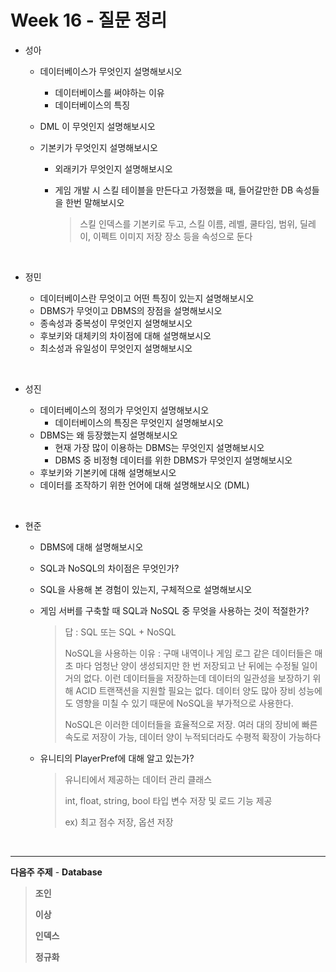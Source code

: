 # Week 16 - 질문 정리

- 성아

  - 데이터베이스가 무엇인지 설명해보시오

    - 데이터베이스를 써야하는 이유
    - 데이터베이스의 특징
  
  - DML 이 무엇인지 설명해보시오
  
  - 기본키가 무엇인지 설명해보시오
  
    - 외래키가 무엇인지 설명해보시오
  
    - 게임 개발 시 스킬 테이블을 만든다고 가정했을 때, 들어갈만한 DB 속성들을 한번 말해보시오
  
      > 스킬 인덱스를 기본키로 두고, 스킬 이름, 레벨, 쿨타임, 범위, 딜레이, 이펙트 이미지 저장 장소 등을 속성으로 둔다
  

<br>

- 정민

  - 데이터베이스란 무엇이고 어떤 특징이 있는지 설명해보시오
  - DBMS가 무엇이고 DBMS의 장점을 설명해보시오
  - 종속성과 중복성이 무엇인지 설명해보시오
  - 후보키와 대체키의 차이점에 대해 설명해보시오
  - 최소성과 유일성이 무엇인지 설명해보시오
  

<br>

- 성진

  - 데이터베이스의 정의가 무엇인지 설명해보시오
    - 데이터베이스의 특징은 무엇인지 설명해보시오
  - DBMS는 왜 등장했는지 설명해보시오
    - 현재 가장 많이 이용하는 DBMS는 무엇인지 설명해보시오
    - DBMS 중 비정형 데이터를 위한 DBMS가 무엇인지 설명해보시오
  - 후보키와 기본키에 대해 설명해보시오
  - 데이터를 조작하기 위한 언어에 대해 설명해보시오 (DML)

<br>


- 현준

  - DBMS에 대해 설명해보시오

  - SQL과 NoSQL의 차이점은 무엇인가?

  - SQL을 사용해 본 경험이 있는지, 구체적으로 설명해보시오

  - 게임 서버를 구축할 때 SQL과 NoSQL 중 무엇을 사용하는 것이 적절한가?

    > 답 : SQL 또는 SQL + NoSQL
    >
    > NoSQL을 사용하는 이유 : 구매 내역이나 게임 로그 같은 데이터들은 매 초 마다 엄청난 양이 생성되지만 한 번 저장되고 난 뒤에는 수정될 일이 거의 없다. 이런 데이터들을 저장하는데 데이터의 일관성을 보장하기 위해 ACID 트랜잭션을 지원할 필요는 없다. 데이터 양도 많아 장비 성능에도 영향을 미칠 수 있기 때문에 NoSQL을 부가적으로 사용한다.
    >
    >
    > NoSQL은 이러한 데이터들을 효율적으로 저장. 여러 대의 장비에 빠른 속도로 저장이 가능, 데이터 양이 누적되더라도 수평적 확장이 가능하다

  - 유니티의 PlayerPref에 대해 알고 있는가?

    > 유니티에서 제공하는 데이터 관리 클래스
    >
    > int, float, string, bool 타입 변수 저장 및 로드 기능 제공
    >
    > ex) 최고 점수 저장, 옵션 저장

<br>

---

**다음주 주제** - **Database**

> **조인**
>
> **이상**
>
> **인덱스**
>
> **정규화**



